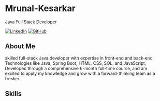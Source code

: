 # Mrunal-Kesarkar
Java Full Stack Developer

[![LinkedIn](https://img.shields.io/badge/LinkedIn-Connect-blue)](https://www.linkedin.com/in/mrunal-kesarkar/)
[![GitHub](https://img.shields.io/badge/GitHub-Follow-black)](https://github.com/KD2Mrunal83577?tab=repositories&q=&type=public&sort=)

## About Me

skilled full-stack Java developer with expertise in front-end and back-end Technologies like Java, Spring Boot, HTML, CSS, SQL, and JavaScript, Developed through a comprehensive 6-month full-time course, and am excited to apply my knowledge and grow with a forward-thinking team as a fresher.

## Skills

<!--![Java](https://img.shields.io/badge/Java-3776AB?style=for-the-badge&logo=java&logoColor=white)-->
